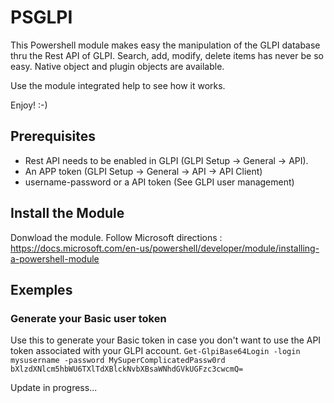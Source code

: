 # PSGLPI

This Powershell module makes easy the manipulation of the GLPI database thru the Rest API of GLPI.
Search, add, modify, delete items has never be so easy.
Native object and plugin objects are available.

Use the module integrated help to see how it works.

Enjoy! :-)

## Prerequisites
- Rest API needs to be enabled in GLPI (GLPI Setup -> General -> API).
- An APP token (GLPI Setup -> General -> API -> API Client)
- username-password or a API token (See GLPI user management)

## Install the Module
Donwload the module.
Follow Microsoft directions : https://docs.microsoft.com/en-us/powershell/developer/module/installing-a-powershell-module

## Exemples
### Generate your Basic user token
Use this to generate your Basic token in case you don't want to use the API token associated with your GLPI account.
`Get-GlpiBase64Login -login mysusername -password MySuperComplicatedPassw0rd
bXlzdXNlcm5hbWU6TXlTdXBlckNvbXBsaWNhdGVkUGFzc3cwcmQ=`




Update in progress...
